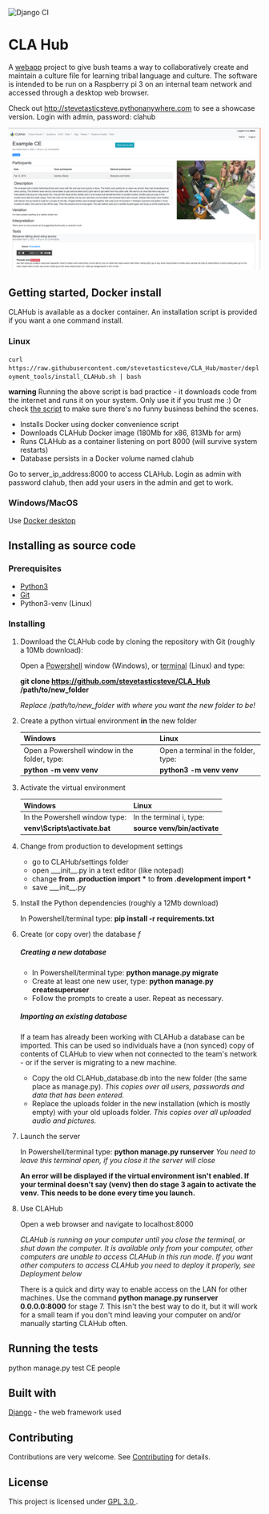 ![Django CI](https://github.com/stevetasticsteve/CLA_Hub/workflows/Django%20CI/badge.svg)
# CLA Hub
A [webapp](https://en.wikipedia.org/wiki/Web_application) project to give bush teams a way to collaboratively create 
and maintain a culture file for learning tribal language and culture.
The software is intended to be run on a Raspberry pi 3 on an internal team network and accessed through a desktop web 
browser.

Check out http://stevetasticsteve.pythonanywhere.com to see a showcase version.
Login with admin, password: clahub

![Screenshot](https://raw.githubusercontent.com/stevetasticsteve/CLA_Hub/master/CLAHub/assets/example_data/CLAHub_screenshot.png)

## Getting started, Docker install
CLAHub is available as a docker container. An installation script is provided if you want a one command install.
### Linux
```curl https://raw.githubusercontent.com/stevetasticsteve/CLA_Hub/master/deployment_tools/install_CLAHub.sh | bash```
 
**warning** Running the above script is bad practice - it downloads code from the internet and runs it on
your system. Only use it if you trust me :) Or check [the script](https://raw.githubusercontent.com/stevetasticsteve/CLA_Hub/master/deployment_tools/install_CLAHub.sh)
to make sure there's no funny business behind the scenes.

- Installs Docker using docker convenience script
- Downloads CLAHub Docker image (180Mb for x86, 813Mb for arm)
- Runs CLAHub as a container listening on port 8000 (will survive system restarts)
- Database persists in a Docker volume named clahub

Go to server_ip_address:8000 to access CLAHub. Login as admin with password clahub, then add
your users in the admin and get to work.

### Windows/MacOS
Use [Docker desktop](https://www.docker.com/products/docker-desktop)

## Installing as source code
### Prerequisites
- [Python3](https://www.python.org/downloads/)
- [Git](https://git-scm.com/downloads)
- Python3-venv (Linux)

### Installing
1. Download the CLAHub code by cloning the repository with Git (roughly a 10Mb download):

    Open a [Powershell](https://www.tenforums.com/tutorials/25581-open-windows-powershell-windows-10-a.html) window 
    (Windows), or [terminal](https://www.howtogeek.com/140679/beginner-geek-how-to-start-using-the-linux-terminal/) 
    (Linux) and type:
    
    **git clone https://github.com/stevetasticsteve/CLA_Hub /path/to/new_folder**
    
    *Replace /path/to/new_folder with where you want the new folder to be!*

2. Create a python virtual environment **in** the new folder

    Windows | Linux
    ------- | -----
    Open a Powershell window in the folder, type: | Open a terminal in the folder, type: 
    **python -m venv venv** | **python3 -m venv venv**


3. Activate the virtual environment

    Windows | Linux
    ------- | -----
    In the Powershell window type: | In the terminal i, type: 
    **venv\Scripts\activate.bat** | **source venv/bin/activate**
    
4. Change from production to development settings
    - go to CLAHub/settings folder
    - open \_\__init\_\_.py in a text editor (like notepad)
    - change __from .production import *__ to __from .development import *__
    - save \_\__init\_\_.py
    
5. Install the Python dependencies (roughly a 12Mb download)

    In Powershell/terminal type: **pip install -r requirements.txt**
    
6. Create (or copy over) the database *f*

    ##### Creating a new database
    - In Powershell/terminal type: **python manage.py migrate**
    - Create at least one new user, type: **python manage.py createsuperuser**
     - Follow the prompts to create a user. Repeat as necessary. 
    ##### Importing an existing database
    If a team has already been working with CLAHub a database can be imported. This can be used so individuals have a 
    (non synced) copy of contents of CLAHub to view when not connected to the team's network - or if the server is
    migrating to a new machine.
    - Copy the old CLAHub_database.db into the new folder (the same place as manage.py). *This copies over all users,
    passwords and data that has been entered.*
    - Replace the uploads folder in the new installation (which is mostly empty) with your old uploads folder. *This 
    copies over all uploaded audio and pictures.*
    
7. Launch the server

    In Powershell/terminal type: **python manage.py runserver**
    *You need to leave this terminal open, if you close it the server will close*
    
    **An error will be displayed if the virtual environment isn't enabled. If your terminal doesn't say (venv) then do
    stage 3 again to activate the venv. This needs to be done every time you launch.** 
    
8. Use CLAHub

    Open a web browser and navigate to localhost:8000
    
    *CLAHub is running on your computer until you close the terminal, or shut down the computer. It is available only 
    from your computer, other computers are unable to access CLAHub in this run mode. If you want other computers to 
    access CLAHub you need to deploy it properly, see Deployment below*
    
    There is a quick and dirty way to enable access on the LAN for other machines. Use the command 
    **python manage.py runserver 0.0.0.0:8000** for stage 7. This isn't the best way to do it, but it will work for a 
    small team if you don't mind leaving your computer on and/or manually starting CLAHub often.
    

## Running the tests
python manage.py test CE people
  
 ## Built with
 [Django](https://www.djangoproject.com/) - the web framework used
 
 ## Contributing
 Contributions are very welcome. See [Contributing](CONTRIBUTING.md) for details.
 
 ## License
 This project is licensed under [GPL 3.0 ](https://github.com/stevetasticsteve/CLA_Hub/blob/master/LICENSE.md).
 
